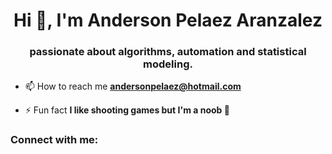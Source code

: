 <h1 align="center">Hi 👋, I'm Anderson Pelaez Aranzalez</h1>
<h3 align="center">passionate about algorithms, automation and statistical modeling.</h3>

- 📫 How to reach me **andersonpelaez@hotmail.com**

- ⚡ Fun fact **I like shooting games but I'm a noob 👾**

<h3 align="left">Connect with me:</h3>
<p align="left">
</p>

